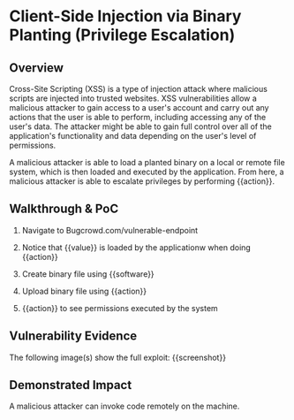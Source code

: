 # Client-Side Injection via Binary Planting (Privilege Escalation)

## Overview
Cross-Site Scripting (XSS) is a type of injection attack where malicious scripts are injected into trusted websites. XSS vulnerabilities allow a malicious attacker to gain access to a user's account and carry out any actions that the user is able to perform, including accessing any of the user's data. The attacker might be able to gain full control over all of the application's functionality and data depending on the user's level of permissions.

A malicious attacker is able to load a planted binary on a local or remote file system, which is then loaded and executed by the application. From here, a malicious attacker is able to escalate privileges by performing {{action}}.

## Walkthrough & PoC

1. Navigate to Bugcrowd.com/vulnerable-endpoint

1. Notice that {{value}} is loaded by the applicationw when doing {{action}}

1. Create binary file using {{software}}

1. Upload binary file using {{action}}

1. {{action}} to see permissions executed by the system

## Vulnerability Evidence

The following image(s) show the full exploit:
{{screenshot}}

## Demonstrated Impact

A malicious attacker can invoke code remotely on the machine.


